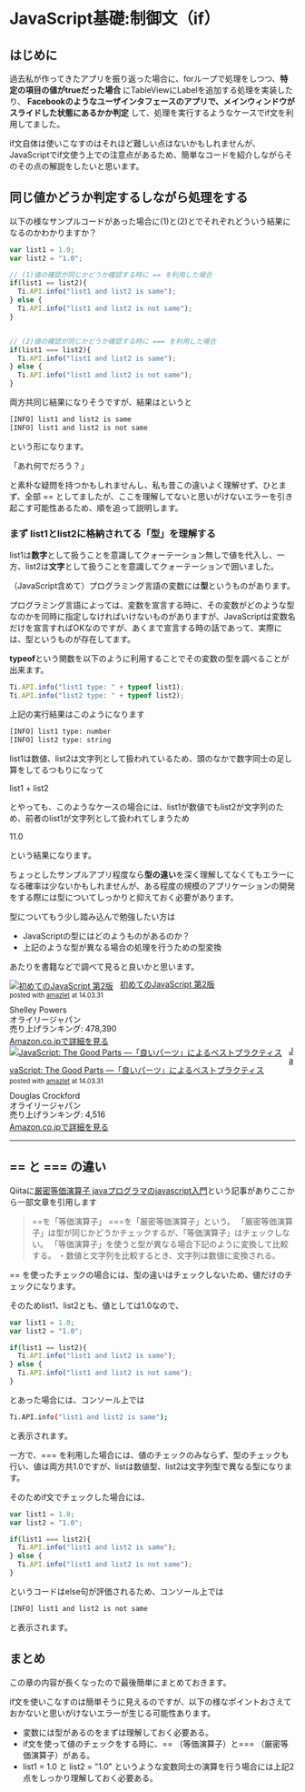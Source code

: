 # JavaScript基礎:制御文（if）

## はじめに

過去私が作ってきたアプリを振り返った場合に、forループで処理をしつつ、**特定の項目の値がtrueだった場合** にTableViewにLabelを追加する処理を実装したり、 **Facebookのようなユーザインタフェースのアプリで、メインウィンドウがスライドした状態にあるかか判定** して、処理を実行するようなケースでif文を利用してました。

if文自体は使いこなすのはそれほど難しい点はないかもしれませんが、JavaScriptでif文使う上での注意点があるため、簡単なコードを紹介しながらそのその点の解説をしたいと思います。

## 同じ値かどうか判定するしながら処理をする

以下の様なサンプルコードがあった場合に(1)と(2)とでそれぞれどういう結果になるのかわかりますか？

```javascript
var list1 = 1.0;
var list2 = "1.0";

// (1)値の確認が同じかどうか確認する時に == を利用した場合
if(list1 == list2){
  Ti.API.info("list1 and list2 is same");
} else {
  Ti.API.info("list1 and list2 is not same");
}


// (2)値の確認が同じかどうか確認する時に === を利用した場合
if(list1 === list2){
  Ti.API.info("list1 and list2 is same");
} else {
  Ti.API.info("list1 and list2 is not same");
}
```

両方共同じ結果になりそうですが、結果はというと

```sh
[INFO] list1 and list2 is same
[INFO] list1 and list2 is not same
```
という形になります。

「あれ何でだろう？」

と素朴な疑問を持つかもしれませんし、私も昔この違いよく理解せず、ひとまず、全部 == としてましたが、ここを理解してないと思いがけないエラーを引き起こす可能性あるため、順を追って説明します。

### まず list1とlist2に格納されてる「型」を理解する

list1は**数字**として扱うことを意識してクォーテーション無しで値を代入し、一方、list2は**文字**として扱うことを意識してクォーテーションで囲いました。

（JavaScript含めて）プログラミング言語の変数には**型**というものがあります。

プログラミング言語によっては、変数を宣言する時に、その変数がどのような型なのかを同時に指定しなければいけないものがありますが、JavaScriptは変数名だけを宣言すればOKなのですが、あくまで宣言する時の話であって、実際には、型というものが存在してます。

**typeof**という関数を以下のように利用することでその変数の型を調べることが出来ます。

```javascript
Ti.API.info("list1 type: " + typeof list1);
Ti.API.info("list2 type: " + typeof list2);
```

上記の実行結果はこのようになります

```sh
[INFO] list1 type: number
[INFO] list2 type: string
```

list1は数値、list2は文字列として扱われているため、頭のなかで数字同士の足し算をしてるつもりになって

list1 + list2

とやっても、このようなケースの場合には、list1が数値でもlist2が文字列のため、前者のlist1が文字列として扱われてしまうため

11.0

という結果になります。

ちょっとしたサンプルアプリ程度なら**型の違い**を深く理解してなくてもエラーになる確率は少ないかもしれませんが、ある程度の規模のアプリケーションの開発をする際には型についてしっかりと抑えておく必要があります。

型についてもう少し踏み込んで勉強したい方は

- JavaScriptの型にはどのようものがあるのか？
- 上記のような型が異なる場合の処理を行うための型変換

あたりを書籍などで調べて見ると良いかと思います。

<div class="amazlet-box" style="margin-bottom:0px;"><div class="amazlet-image" style="float:left;margin:0px 12px 1px 0px;"><a href="http://www.amazon.co.jp/exec/obidos/ASIN/487311425X/hoyamada-22/ref=nosim/" name="amazletlink" target="_blank"><img src="http://ecx.images-amazon.com/images/I/513cHHi%2BkCL._SL160_.jpg" alt="初めてのJavaScript 第2版" style="border: none;" /></a></div><div class="amazlet-info" style="line-height:120%; margin-bottom: 10px"><div class="amazlet-name" style="margin-bottom:10px;line-height:120%"><a href="http://www.amazon.co.jp/exec/obidos/ASIN/487311425X/hoyamada-22/ref=nosim/" name="amazletlink" target="_blank">初めてのJavaScript 第2版</a><div class="amazlet-powered-date" style="font-size:80%;margin-top:5px;line-height:120%">posted with <a href="http://www.amazlet.com/" title="amazlet" target="_blank">amazlet</a> at 14.03.31</div></div><div class="amazlet-detail">Shelley Powers <br />オライリージャパン <br />売り上げランキング: 478,390<br /></div><div class="amazlet-sub-info" style="float: left;"><div class="amazlet-link" style="margin-top: 5px"><a href="http://www.amazon.co.jp/exec/obidos/ASIN/487311425X/hoyamada-22/ref=nosim/" name="amazletlink" target="_blank">Amazon.co.jpで詳細を見る</a></div></div></div><div class="amazlet-footer" style="clear: left"></div></div>

<div class="amazlet-box" style="margin-bottom:0px;"><div class="amazlet-image" style="float:left;margin:0px 12px 1px 0px;"><a href="http://www.amazon.co.jp/exec/obidos/ASIN/4873113911/hoyamada-22/ref=nosim/" name="amazletlink" target="_blank"><img src="http://ecx.images-amazon.com/images/I/41H0Dk-K3PL._SL160_.jpg" alt="JavaScript: The Good Parts ―「良いパーツ」によるベストプラクティス" style="border: none;" /></a></div><div class="amazlet-info" style="line-height:120%; margin-bottom: 10px"><div class="amazlet-name" style="margin-bottom:10px;line-height:120%"><a href="http://www.amazon.co.jp/exec/obidos/ASIN/4873113911/hoyamada-22/ref=nosim/" name="amazletlink" target="_blank">JavaScript: The Good Parts ―「良いパーツ」によるベストプラクティス</a><div class="amazlet-powered-date" style="font-size:80%;margin-top:5px;line-height:120%">posted with <a href="http://www.amazlet.com/" title="amazlet" target="_blank">amazlet</a> at 14.03.31</div></div><div class="amazlet-detail">Douglas Crockford <br />オライリージャパン <br />売り上げランキング: 4,516<br /></div><div class="amazlet-sub-info" style="float: left;"><div class="amazlet-link" style="margin-top: 5px"><a href="http://www.amazon.co.jp/exec/obidos/ASIN/4873113911/hoyamada-22/ref=nosim/" name="amazletlink" target="_blank">Amazon.co.jpで詳細を見る</a></div></div></div><div class="amazlet-footer" style="clear: left"></div></div>

---

## == と === の違い

Qiitaに[厳密等価演算子 javaプログラマのjavascript入門](http://qiita.com/lasaya/items/d7d7a98e089d7fb91b84)という記事がありここから一部文章を引用します

> ==を「等価演算子」
> ===を「厳密等価演算子」という。
> 「厳密等価演算子」は型が同じかどうかチェックするが、「等価演算子」はチェックしない。
> 「等価演算子」を使うと型が異なる場合下記のように変換して比較する。
> ・数値と文字列を比較するとき、文字列は数値に変換される。

== を使ったチェックの場合には、型の違いはチェックしないため、値だけのチェックになります。

そのためlist1、list2とも、値としては1.0なので、

```javascript
var list1 = 1.0;
var list2 = "1.0";

if(list1 == list2){
  Ti.API.info("list1 and list2 is same");
} else {
  Ti.API.info("list1 and list2 is not same");
}
```

とあった場合には、コンソール上では

```sh
Ti.API.info("list1 and list2 is same");
```
と表示されます。

一方で、=== を利用した場合には、値のチェックのみならず、型のチェックも行い、値は両方共1.0ですが、listは数値型、list2は文字列型で異なる型になります。

そのためif文でチェックした場合には、
```javascript
var list1 = 1.0;
var list2 = "1.0";

if(list1 === list2){
  Ti.API.info("list1 and list2 is same");
} else {
  Ti.API.info("list1 and list2 is not same");
}
```
というコードはelse句が評価されるため、コンソール上では

```sh
[INFO] list1 and list2 is not same
```
と表示されます。


## まとめ

この章の内容が長くなったので最後簡単にまとめておきます。

if文を使いこなすのは簡単そうに見えるのですが、以下の様なポイントおさえておかないと思いがけないエラーが生じる可能性あります。

- 変数には型があるのをまずは理解しておく必要ある。
- if文を使って値のチェックをする時に、== （等価演算子）と=== （厳密等価演算子）がある。
- list1 = 1.0 と list2 = "1.0" というような変数同士の演算を行う場合には上記2点をしっかり理解しておく必要ある。
